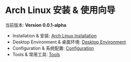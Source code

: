 # Arch Linux 安装 & 使用向导

当前版本: **Version 0.0.1-alpha**

* Installation & 安装: [Arch Linux Installation](https://github.com/redapple0204/my-boring-python/blob/master/Tutorial/install.md)
* Desktop Environment & 桌面环境: [Desktop Environment](https://github.com/redapple0204/my-boring-python/blob/master/Tutorial/desktop_environment.md)
* Configuration & 系统配置: [Configuration](https://github.com/redapple0204/my-boring-python/blob/master/Tutorial/configuration.md)
* Tools & 常用工具: [Tools](https://github.com/redapple0204/my-boring-python/blob/master/Tutorial/tools.md)
